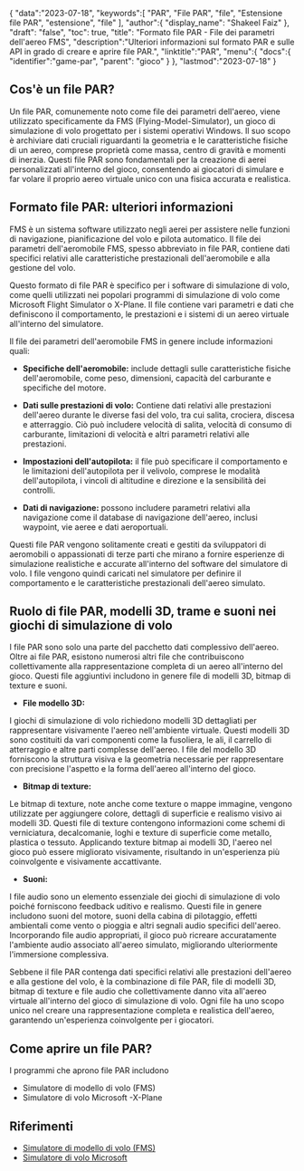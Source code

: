 {
"data":"2023-07-18",
   "keywords":[
"PAR",
"File PAR",
"file",
"Estensione file PAR",
"estensione",
"file"
],
   "author":{
"display_name": "Shakeel Faiz"
},
"draft": "false",
"toc": true,
"title": "Formato file PAR - File dei parametri dell'aereo FMS",
   "description":"Ulteriori informazioni sul formato PAR e sulle API in grado di creare e aprire file PAR.",
"linktitle":"PAR",
   "menu":{
      "docs":{
         "identifier":"game-par",
"parent": "gioco"
}
},
"lastmod":"2023-07-18"
}

## Cos'è un file PAR?

Un file PAR, comunemente noto come file dei parametri dell'aereo, viene utilizzato specificamente da FMS (Flying-Model-Simulator), un gioco di simulazione di volo progettato per i sistemi operativi Windows. Il suo scopo è archiviare dati cruciali riguardanti la geometria e le caratteristiche fisiche di un aereo, comprese proprietà come massa, centro di gravità e momenti di inerzia. Questi file PAR sono fondamentali per la creazione di aerei personalizzati all'interno del gioco, consentendo ai giocatori di simulare e far volare il proprio aereo virtuale unico con una fisica accurata e realistica.

## Formato file PAR: ulteriori informazioni

FMS è un sistema software utilizzato negli aerei per assistere nelle funzioni di navigazione, pianificazione del volo e pilota automatico. Il file dei parametri dell'aeromobile FMS, spesso abbreviato in file PAR, contiene dati specifici relativi alle caratteristiche prestazionali dell'aeromobile e alla gestione del volo.

Questo formato di file PAR è specifico per i software di simulazione di volo, come quelli utilizzati nei popolari programmi di simulazione di volo come Microsoft Flight Simulator o X-Plane. Il file contiene vari parametri e dati che definiscono il comportamento, le prestazioni e i sistemi di un aereo virtuale all'interno del simulatore.

Il file dei parametri dell'aeromobile FMS in genere include informazioni quali:

- **Specifiche dell'aeromobile:** include dettagli sulle caratteristiche fisiche dell'aeromobile, come peso, dimensioni, capacità del carburante e specifiche del motore.

- **Dati sulle prestazioni di volo:** Contiene dati relativi alle prestazioni dell'aereo durante le diverse fasi del volo, tra cui salita, crociera, discesa e atterraggio. Ciò può includere velocità di salita, velocità di consumo di carburante, limitazioni di velocità e altri parametri relativi alle prestazioni.

- **Impostazioni dell'autopilota:** il file può specificare il comportamento e le limitazioni dell'autopilota per il velivolo, comprese le modalità dell'autopilota, i vincoli di altitudine e direzione e la sensibilità dei controlli.

- **Dati di navigazione:** possono includere parametri relativi alla navigazione come il database di navigazione dell'aereo, inclusi waypoint, vie aeree e dati aeroportuali.

Questi file PAR vengono solitamente creati e gestiti da sviluppatori di aeromobili o appassionati di terze parti che mirano a fornire esperienze di simulazione realistiche e accurate all'interno del software del simulatore di volo. I file vengono quindi caricati nel simulatore per definire il comportamento e le caratteristiche prestazionali dell'aereo simulato.

## Ruolo di file PAR, modelli 3D, trame e suoni nei giochi di simulazione di volo

I file PAR sono solo una parte del pacchetto dati complessivo dell'aereo. Oltre ai file PAR, esistono numerosi altri file che contribuiscono collettivamente alla rappresentazione completa di un aereo all'interno del gioco. Questi file aggiuntivi includono in genere file di modelli 3D, bitmap di texture e suoni.

- **File modello 3D:**

I giochi di simulazione di volo richiedono modelli 3D dettagliati per rappresentare visivamente l'aereo nell'ambiente virtuale. Questi modelli 3D sono costituiti da vari componenti come la fusoliera, le ali, il carrello di atterraggio e altre parti complesse dell'aereo. I file del modello 3D forniscono la struttura visiva e la geometria necessarie per rappresentare con precisione l'aspetto e la forma dell'aereo all'interno del gioco.

- **Bitmap di texture:**

Le bitmap di texture, note anche come texture o mappe immagine, vengono utilizzate per aggiungere colore, dettagli di superficie e realismo visivo ai modelli 3D. Questi file di texture contengono informazioni come schemi di verniciatura, decalcomanie, loghi e texture di superficie come metallo, plastica o tessuto. Applicando texture bitmap ai modelli 3D, l'aereo nel gioco può essere migliorato visivamente, risultando in un'esperienza più coinvolgente e visivamente accattivante.

- **Suoni:**

I file audio sono un elemento essenziale dei giochi di simulazione di volo poiché forniscono feedback uditivo e realismo. Questi file in genere includono suoni del motore, suoni della cabina di pilotaggio, effetti ambientali come vento o pioggia e altri segnali audio specifici dell'aereo. Incorporando file audio appropriati, il gioco può ricreare accuratamente l'ambiente audio associato all'aereo simulato, migliorando ulteriormente l'immersione complessiva.

Sebbene il file PAR contenga dati specifici relativi alle prestazioni dell'aereo e alla gestione del volo, è la combinazione di file PAR, file di modelli 3D, bitmap di texture e file audio che collettivamente danno vita all'aereo virtuale all'interno del gioco di simulazione di volo. Ogni file ha uno scopo unico nel creare una rappresentazione completa e realistica dell'aereo, garantendo un'esperienza coinvolgente per i giocatori.

## Come aprire un file PAR?

I programmi che aprono file PAR includono

- Simulatore di modello di volo (FMS)
- Simulatore di volo Microsoft
-X-Plane

## Riferimenti
* [Simulatore di modello di volo (FMS)](https://modelsimulator.com/)
* [Simulatore di volo Microsoft](https://en.wikipedia.org/wiki/Microsoft_Flight_Simulator)


